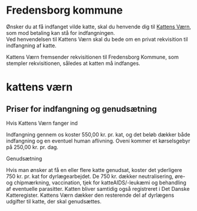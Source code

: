 # Fredensborg kommune
Ønsker du at få indfanget vilde katte, skal du henvende dig til [Kattens Værn](https://kattens-vaern.dk/), som mod betaling kan stå for indfangningen.  
Ved henvendelsen til Kattens Værn skal du bede om en privat rekvisition til indfangning af katte.  
  
Kattens Værn fremsender rekvisitionen til Fredensborg Kommune, som stempler rekvisitionen, således at katten må indfanges.

# kattens værn 
## Priser for indfangning og genudsætning

Hvis Kattens Værn fanger ind

Indfangning gennem os koster 550,00 kr. pr. kat, og det beløb dækker både indfangning og en eventuel human aflivning. Oveni kommer et kørselsgebyr på 250,00 kr. pr. dag.

Genudsætning

Hvis man ønsker at få en eller flere katte genudsat, koster det yderligere 750 kr. pr. kat for dyrlægearbejdet. De 750 kr. dækker neutralisering, øre- og chipmærkning, vaccination, tjek for katteAIDS/-leukæmi og behandling af eventuelle parasitter. Katten bliver samtidig også registreret i Det Danske Katteregister. Kattens Værn dækker den resterende del af dyrlægens udgifter til katte, der skal genudsættes.